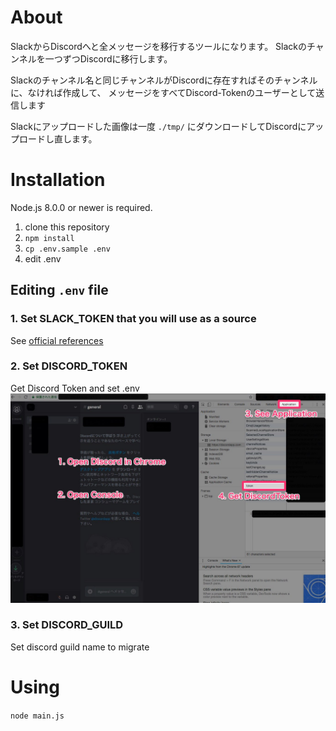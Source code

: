 # About

SlackからDiscordへと全メッセージを移行するツールになります。
Slackのチャンネルを一つずつDiscordに移行します。

Slackのチャンネル名と同じチャンネルがDiscordに存在すればそのチャンネルに、なければ作成して、
メッセージをすべてDiscord-Tokenのユーザーとして送信します

Slackにアップロードした画像は一度 `./tmp/` にダウンロードしてDiscordにアップロードし直します。


# Installation

Node.js 8.0.0 or newer is required.

1. clone this repository
1. `npm install`
1. `cp .env.sample .env`
1. edit .env

## Editing `.env` file

### 1. Set SLACK_TOKEN that you will use as a source

See [official references](https://api.slack.com/custom-integrations/legacy-tokens)

### 2. Set DISCORD_TOKEN

Get Discord Token and set .env
![img](https://github.com/ryosebach/s2d-migrator/blob/doc/img/getDiscordToken.jpg?raw=true)

### 3. Set DISCORD_GUILD

Set discord guild name to migrate

# Using

`node main.js`
